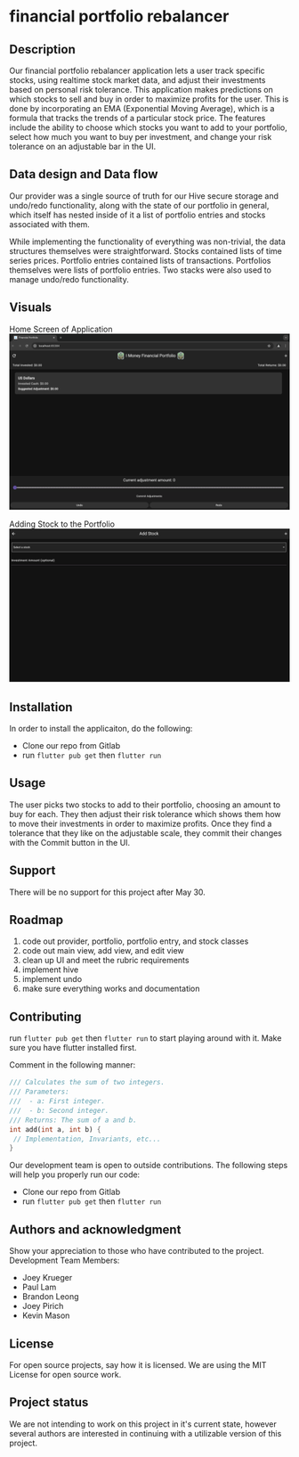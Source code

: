# financial portfolio rebalancer

## Description

Our financial portfolio rebalancer application lets a user track specific stocks, using realtime stock market data, and adjust their investments based on personal risk tolerance. This application makes predictions on which stocks to sell and buy in order to maximize profits for the user. This is done by incorporating an EMA (Exponential Moving Average), which is a formula that tracks the trends of a particular stock price. The features include the ability to choose which stocks you want to add to your portfolio, select how much you want to buy per investment, and change your risk tolerance on an adjustable bar in the UI.  

## Data design and Data flow

Our provider was a single source of truth for our Hive secure storage and undo/redo functionality, along with the state of our portfolio in general, which itself has nested inside of it a list of portfolio entries and stocks associated with them. 

While implementing the functionality of everything was non-trivial, the data structures themselves were straightforward. Stocks contained lists of time series prices. Portfolio entries contained lists of transactions. Portfolios themselves were lists of portfolio entries. Two stacks were also used to manage undo/redo functionality.


## Visuals

Home Screen of Application  
![Home Screen](assets/home.png)  

Adding Stock to the Portfolio  
![Adding Stock](assets/add.png)

## Installation

In order to install the applicaiton, do the following: 
- Clone our repo from Gitlab
- run `flutter pub get` then `flutter run`

## Usage

The user picks two stocks to add to their portfolio, choosing an amount to buy for each. They then adjust their risk tolerance which shows them how to move their investments in order to maximize profits. Once they find a tolerance that they like on the adjustable scale, they commit their changes with the Commit button in the UI.

## Support

There will be no support for this project after May 30.

## Roadmap

1. code out provider, portfolio, portfolio entry, and stock classes
2. code out main view, add view, and edit view
3. clean up UI and meet the rubric requirements
4. implement hive
5. implement undo
6. make sure everything works and documentation

## Contributing

run `flutter pub get` then `flutter run` to start playing around with it. Make sure you have flutter installed first.

Comment in the following manner:
```dart
/// Calculates the sum of two integers.
/// Parameters:
///  - a: First integer.
///  - b: Second integer.
/// Returns: The sum of a and b.
int add(int a, int b) {
 // Implementation, Invariants, etc...
}
```

Our development team is open to outside contributions.  The following steps will help you properly run our code:
- Clone our repo from Gitlab
- run `flutter pub get` then `flutter run`

## Authors and acknowledgment

Show your appreciation to those who have contributed to the project.
Development Team Members: 
- Joey Krueger
- Paul Lam
- Brandon Leong
- Joey Pirich
- Kevin Mason

## License

For open source projects, say how it is licensed.
We are using the MIT License for open source work.

## Project status

We are not intending to work on this project in it's current state, however several authors are interested in continuing with a utilizable version of this project.
